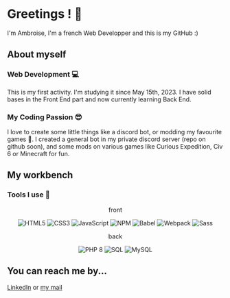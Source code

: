 # Greetings ! :wave:
I'm Ambroise, I'm a french Web Developper and this is my GitHub :)

## About myself
### Web Development :computer:
This is my first activity. I'm studying it since May 15th, 2023.
I have solid bases in the Front End part and now currently learning Back End.

### My Coding Passion :sunglasses:
I love to create some little things like a discord bot, or modding my favourite games :eyes:.
I created a general bot in my private discord server (repo on github soon), and some
mods on various games like Curious Expedition, Civ 6 or Minecraft for fun.

## My workbench
### Tools I use :art:
<div align="center">
    <p>front</p>
    <img src="./assets/html.webp" alt="HTML5">
    <img src="./assets/css.webp" alt="CSS3">
    <img src="./assets/javascript.webp" alt="JavaScript">
    <img src="./assets/npm.webp" alt="NPM">
    <img src="./assets/babel.webp" alt="Babel">
    <img src="./assets/webpack.webp" alt="Webpack">
    <img src="./assets/sass.webp" alt="Sass">
    <p>back</p>
    <img src="./assets/php.webp" alt="PHP 8">
    <img src="./assets/sql.webp" alt="SQL">
    <img src="./assets/mysql.webp" alt="MySQL">
</div>

## You can reach me by...
[LinkedIn](https://www.linkedin.com/in/ambroise-maire/)
or
[my mail](ambroise.maire7@gmail.com)
